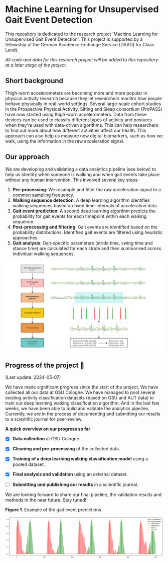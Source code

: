 # Machine Learning for Unsupervised Gait Event Detection

This repository is dedicated to the research project 'Machine Learning for Unsupervised Gait Event Detection'. This project is supported by a fellowship of the German Academic Exchange  Service (DAAD) for Claas Lendt.

*All code and data for this research project will be added to this repository at a later stage of the project.*



## Short background

Thigh-worn accelerometers are becoming more and more popular in physical activity research because they let researchers monitor how people behave physically in real-world settings. Several large-scale cohort studies in the Prospective Physical Activity, Sitting and Sleep consortium (ProPASS) have now started using thigh-worn accelerometers. Data from these devices can be used to classify different types of activity and postures when they're used with data-driven algorithms. This can help researchers to find out more about how different activities affect our health. This approach can also help us measure new digital biomarkers, such as how we walk, using the information in the raw acceleration signal.



## Our approach

We are developing and validating a data analytics pipeline (see below) to help us identify when someone is walking and when gait events take place without any human intervention. This involved several key steps:
1. **Pre-processing**: We resample and filter the raw acceleration signal to a common sampling frequency.
2. **Walking sequence detection**: A deep learning algorithm identifies walking sequences based on fixed time-intervals of acceleration data.
3. **Gait event prediction**: A second deep learning algorithm predicts the probability for gait events for each timepoint within each walking sequence.
4. **Post-processing and filtering**: Gait events are identified based on the probability distributions. Identified gait events are filtered using heuristic approaches.
5. **Gait analysis**: Gait-specific parameters (stride time, swing time and stance time) are calculated for each stride and then summarised across individual walking sequences.



![Fig1](https://github.com/claaslendt/muged/blob/main/figures/Fig1.jpg)



## Progress of the project :rocket:

(Last update: 2024-05-07)

We have made significant progress since the start of the project. We have collected all our data at GSU Cologne. We have managed to pool several existing activity classification datasets (based on GSU and AUT data) to train our deep learning walking classification algorithm. And in the last few weeks, we have been able to build and validate the analytics pipeline. Currently, we are in the process of documenting and submitting our results to a scientific journal for peer-review.



**A quick overview on our progress so far**

- [x] **Data collection** at GSU Cologne.
- [x] **Cleaning and pre-processing** of the collected data.
- [x] **Training of a deep learning walking classification model** using a pooled dataset.
- [x] **Final analysis and validation** using an external dataset.
- [ ] **Submitting und publishing our results** in a scientific journal.



We are looking forward to share our final pipeline, the validation results and methods in the near future. Stay tuned!



**Figure 1**. Example of the gait event predictions

![StrideSegmentationWalking](https://github.com/claaslendt/muged/blob/main/figures/Fig2.png)

